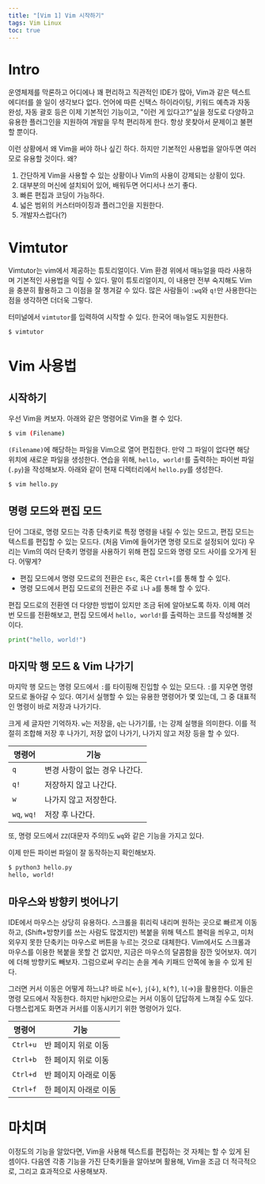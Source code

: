 ```yaml
---
title: "[Vim 1] Vim 시작하기"
tags: Vim Linux
toc: true
---
```


# Intro
운영체제를 막론하고 어디에나 꽤 편리하고 직관적인 IDE가 많아, Vim과 같은 텍스트 에디터를 쓸 일이 생각보다 없다. 언어에 따른 신택스 하이라이팅, 키워드 예측과 자동 완성, 자동 괄호 등은 이제 기본적인 기능이고, "이런 게 있다고?"싶을 정도로 다양하고 유용한 플러그인을 지원하여 개발을 무척 편리하게 한다. 항상 못찾아서 문제이고 불편할 뿐이다.

이런 상황에서 왜 Vim을 써야 하나 싶긴 하다. 하지만 기본적인 사용법을 알아두면 여러모로 유용할 것이다. 왜?

1. 간단하게 Vim을 사용할 수 있는 상황이나 Vim의 사용이 강제되는 상황이 있다.
2. 대부분의 머신에 설치되어 있어, 배워두면 어디서나 쓰기 좋다.
3. 빠른 편집과 코딩이 가능하다.
4. 넓은 범위의 커스터마이징과 플러그인을 지원한다.
5. 개발자스럽다(?)


# Vimtutor
Vimtutor는 vim에서 제공하는 튜토리얼이다. Vim 환경 위에서 매뉴얼을 따라 사용하며 기본적인 사용법을 익힐 수 있다. 말이 튜토리얼이지, 이 내용만 전부 숙지해도 Vim을 충분히 활용하고 그 이점을 잘 챙겨갈 수 있다. 많은 사람들이 `:wq`와 `q!`만 사용한다는 점을 생각하면 더더욱 그렇다.

터미널에서 `vimtutor`를 입력하여 시작할 수 있다. 한국어 매뉴얼도 지원한다.

```bash
$ vimtutor
```

# Vim 사용법
## 시작하기
우선 Vim을 켜보자. 아래와 같은 명령어로 Vim을 켤 수 있다.

```bash
$ vim (Filename)
```

`(Filename)`에 해당하는 파일을 Vim으로 열어 편집한다. 만약 그 파일이 없다면 해당 위치에 새로운 파일을 생성한다. 연습을 위해, `hello, world!`를 출력하는 파이썬 파일(`.py`)을 작성해보자. 아래와 같이 현재 디렉터리에서 `hello.py`를 생성한다.

```bash
$ vim hello.py
```

## 명령 모드와 편집 모드
단어 그대로, 명령 모드는 각종 단축키로 특정 명령을 내릴 수 있는 모드고, 편집 모드는 텍스트를 편집할 수 있는 모드다. (처음 Vim에 들어가면 명령 모드로 설정되어 있다) 우리는 Vim의 여러 단축키 명령을 사용하기 위해 편집 모드와 명령 모드 사이를 오가게 된다. 어떻게?

- 편집 모드에서 명령 모드로의 전환은 `Esc`, 혹은 `Ctrl+[`를 통해 할 수 있다. 
- 명령 모드에서 편집 모드로의 전환은 주로 `i`나 `a`를 통해 할 수 있다.

편집 모드로의 전환엔 더 다양한 방법이 있지만 조금 뒤에 알아보도록 하자. 이제 여러 번 모드를 전환해보고, 편집 모드에서 `hello, world!`를 출력하는 코드를 작성해볼 것이다.

```python
print("hello, world!")
```

## 마지막 행 모드 & Vim 나가기
마지막 행 모드는 명령 모드에서 `:`를 타이핑해 진입할 수 있는 모드다. `:`를 지우면 명령 모드로 돌아갈 수 있다. 여기서 실행할 수 있는 유용한 명령어가 몇 있는데, 그 중 대표적인 명령이 바로 저장과 나가기다.

크게 세 글자만 기억하자. `w`는 저장을, `q`는 나가기를, `!`는 강제 실행을 의미한다. 이를 적절히 조합해 저장 후 나가기, 저장 없이 나가기, 나가지 않고 저장 등을 할 수 있다.

명령어 | 기능
---|---
`q` | 변경 사항이 없는 경우 나간다. 
`q!` | 저장하지 않고 나간다.
`w` | 나가지 않고 저장한다.
`wq`, `wq!` | 저장 후 나간다.

또, 명령 모드에서 `ZZ`(대문자 주의!)도 `wq`와 같은 기능을 가지고 있다.

이제 만든 파이썬 파일이 잘 동작하는지 확인해보자.

```bash
$ python3 hello.py
hello, world!
```

## 마우스와 방향키 벗어나기
IDE에서 마우스는 상당히 유용하다. 스크롤을 휘리릭 내리며 원하는 곳으로 빠르게 이동하고, (Shift+방향키를 쓰는 사람도 많겠지만) 복붙을 위해 텍스트 블럭을 씌우고, 미처 외우지 못한 단축키는 마우스로 버튼을 누르는 것으로 대체한다. Vim에서도 스크롤과 마우스를 이용한 복붙을 못할 건 없지만, 지금은 마우스의 달콤함을 잠깐 잊어보자. 여기에 더해 방향키도 빼보자. 그럼으로써 우리는 손을 계속 키패드 안쪽에 놓을 수 있게 된다.

그러면 커서 이동은 어떻게 하느냐? 바로 `h`(←), `j`(↓), `k`(↑), `l`(→)을 활용한다. 이들은 명령 모드에서 작동한다. 하지만 hjkl만으로는 커서 이동이 답답하게 느껴질 수도 있다. 다행스럽게도 화면과 커서를 이동시키기 위한 명령어가 있다.

명령어 | 기능
---|---
`Ctrl+u` | 반 페이지 위로 이동
`Ctrl+b` | 한 페이지 위로 이동
`Ctrl+d` | 반 페이지 아래로 이동
`Ctrl+f` | 한 페이지 아래로 이동


# 마치며
이정도의 기능을 알았다면, Vim을 사용해 텍스트를 편집하는 것 자체는 할 수 있게 된 셈이다. 다음엔 각종 기능을 가진 단축키들을 알아보며 활용해, Vim을 조금 더 적극적으로, 그리고 효과적으로 사용해보자.